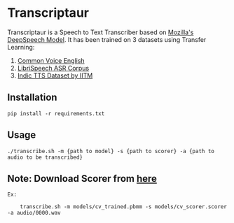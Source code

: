
# Transcriptaur

Transcriptaur is a Speech to Text Transcriber based on [Mozilla's DeepSpeech Model](https://github.com/mozilla/DeepSpeech). It has been trained on 3 datasets using Transfer Learning:

1) [Common Voice English](https://commonvoice.mozilla.org/en/datasets)
2) [LibriSpeech ASR Corpus](https://www.openslr.org/12/)
3) [Indic TTS Dataset by IITM](https://www.iitm.ac.in/donlab/tts/database.php)


## Installation
	
	pip install -r requirements.txt

## Usage

	./transcribe.sh -m {path to model} -s {path to scorer} -a {path to audio to be transcribed}

## Note: Download Scorer from [here](https://github.com/mozilla/DeepSpeech/releases/download/v0.9.3/deepspeech-0.9.3-models.scorer)

	Ex: 

		transcribe.sh -m models/cv_trained.pbmm -s models/cv_scorer.scorer -a audio/0000.wav
	
